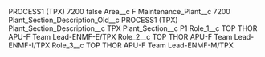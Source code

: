 <?xml version="1.0" encoding="UTF-8"?>
<CustomMetadata xmlns="http://soap.sforce.com/2006/04/metadata" xmlns:xsi="http://www.w3.org/2001/XMLSchema-instance" xmlns:xsd="http://www.w3.org/2001/XMLSchema">
    <label>PROCESS1 (TPX) 7200</label>
    <protected>false</protected>
    <values>
        <field>Area__c</field>
        <value xsi:type="xsd:string">F</value>
    </values>
    <values>
        <field>Maintenance_Plant__c</field>
        <value xsi:type="xsd:string">7200</value>
    </values>
    <values>
        <field>Plant_Section_Description_Old__c</field>
        <value xsi:type="xsd:string">PROCESS1 (TPX)</value>
    </values>
    <values>
        <field>Plant_Section_Description__c</field>
        <value xsi:type="xsd:string">TPX</value>
    </values>
    <values>
        <field>Plant_Section__c</field>
        <value xsi:type="xsd:string">P1</value>
    </values>
    <values>
        <field>Role_1__c</field>
        <value xsi:type="xsd:string">TOP THOR APU-F Team Lead-ENMF-E/TPX</value>
    </values>
    <values>
        <field>Role_2__c</field>
        <value xsi:type="xsd:string">TOP THOR APU-F Team Lead-ENMF-I/TPX</value>
    </values>
    <values>
        <field>Role_3__c</field>
        <value xsi:type="xsd:string">TOP THOR APU-F Team Lead-ENMF-M/TPX</value>
    </values>
</CustomMetadata>
